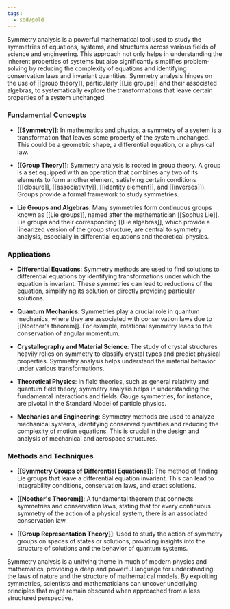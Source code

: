 ```yaml
---
tags:
  - sod/gold
---
```


Symmetry analysis is a powerful mathematical tool used to study the symmetries of equations, systems, and structures across various fields of science and engineering. This approach not only helps in understanding the inherent properties of systems but also significantly simplifies problem-solving by reducing the complexity of equations and identifying conservation laws and invariant quantities. Symmetry analysis hinges on the use of [[group theory]], particularly [[Lie groups]] and their associated algebras, to systematically explore the transformations that leave certain properties of a system unchanged.

### Fundamental Concepts

- **[[Symmetry]]**: In mathematics and physics, a symmetry of a system is a transformation that leaves some property of the system unchanged. This could be a geometric shape, a differential equation, or a physical law.

- **[[Group Theory]]**: Symmetry analysis is rooted in group theory. A group is a set equipped with an operation that combines any two of its elements to form another element, satisfying certain conditions ([[closure]], [[associativity]], [[identity element]], and [[inverses]]). Groups provide a formal framework to study symmetries.

- **Lie Groups and Algebras**: Many symmetries form continuous groups known as [[Lie groups]], named after the mathematician [[Sophus Lie]]. Lie groups and their corresponding [[Lie algebras]], which provide a linearized version of the group structure, are central to symmetry analysis, especially in differential equations and theoretical physics.

### Applications

- **Differential Equations**: Symmetry methods are used to find solutions to differential equations by identifying transformations under which the equation is invariant. These symmetries can lead to reductions of the equation, simplifying its solution or directly providing particular solutions.

- **Quantum Mechanics**: Symmetries play a crucial role in quantum mechanics, where they are associated with conservation laws due to [[Noether's theorem]]. For example, rotational symmetry leads to the conservation of angular momentum.

- **Crystallography and Material Science**: The study of crystal structures heavily relies on symmetry to classify crystal types and predict physical properties. Symmetry analysis helps understand the material behavior under various transformations.

- **Theoretical Physics**: In field theories, such as general relativity and quantum field theory, symmetry analysis helps in understanding the fundamental interactions and fields. Gauge symmetries, for instance, are pivotal in the Standard Model of particle physics.

- **Mechanics and Engineering**: Symmetry methods are used to analyze mechanical systems, identifying conserved quantities and reducing the complexity of motion equations. This is crucial in the design and analysis of mechanical and aerospace structures.

### Methods and Techniques

- **[[Symmetry Groups of Differential Equations]]**: The method of finding Lie groups that leave a differential equation invariant. This can lead to integrability conditions, conservation laws, and exact solutions.

- **[[Noether's Theorem]]**: A fundamental theorem that connects symmetries and conservation laws, stating that for every continuous symmetry of the action of a physical system, there is an associated conservation law.

- **[[Group Representation Theory]]**: Used to study the action of symmetry groups on spaces of states or solutions, providing insights into the structure of solutions and the behavior of quantum systems.

Symmetry analysis is a unifying theme in much of modern physics and mathematics, providing a deep and powerful language for understanding the laws of nature and the structure of mathematical models. By exploiting symmetries, scientists and mathematicians can uncover underlying principles that might remain obscured when approached from a less structured perspective.